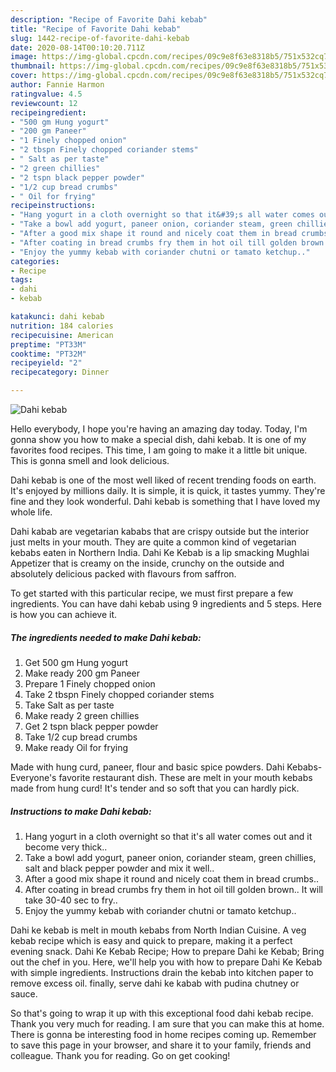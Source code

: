 ```yaml
---
description: "Recipe of Favorite Dahi kebab"
title: "Recipe of Favorite Dahi kebab"
slug: 1442-recipe-of-favorite-dahi-kebab
date: 2020-08-14T00:10:20.711Z
image: https://img-global.cpcdn.com/recipes/09c9e8f63e8318b5/751x532cq70/dahi-kebab-recipe-main-photo.jpg
thumbnail: https://img-global.cpcdn.com/recipes/09c9e8f63e8318b5/751x532cq70/dahi-kebab-recipe-main-photo.jpg
cover: https://img-global.cpcdn.com/recipes/09c9e8f63e8318b5/751x532cq70/dahi-kebab-recipe-main-photo.jpg
author: Fannie Harmon
ratingvalue: 4.5
reviewcount: 12
recipeingredient:
- "500 gm Hung yogurt"
- "200 gm Paneer"
- "1 Finely chopped onion"
- "2 tbspn Finely chopped coriander stems"
- " Salt as per taste"
- "2 green chillies"
- "2 tspn black pepper powder"
- "1/2 cup bread crumbs"
- " Oil for frying"
recipeinstructions:
- "Hang yogurt in a cloth overnight so that it&#39;s all water comes out and it become very thick.."
- "Take a bowl add yogurt, paneer onion, coriander steam, green chillies, salt and black pepper powder and mix it well.."
- "After a good mix shape it round and nicely coat them in bread crumbs.."
- "After coating in bread crumbs fry them in hot oil till golden brown.. It will take 30-40 sec to fry.."
- "Enjoy the yummy kebab with coriander chutni or tamato ketchup.."
categories:
- Recipe
tags:
- dahi
- kebab

katakunci: dahi kebab 
nutrition: 184 calories
recipecuisine: American
preptime: "PT33M"
cooktime: "PT32M"
recipeyield: "2"
recipecategory: Dinner

---
```



![Dahi kebab](https://img-global.cpcdn.com/recipes/09c9e8f63e8318b5/751x532cq70/dahi-kebab-recipe-main-photo.jpg)

Hello everybody, I hope you're having an amazing day today. Today, I'm gonna show you how to make a special dish, dahi kebab. It is one of my favorites food recipes. This time, I am going to make it a little bit unique. This is gonna smell and look delicious.

Dahi kebab is one of the most well liked of recent trending foods on earth. It's enjoyed by millions daily. It is simple, it is quick, it tastes yummy. They're fine and they look wonderful. Dahi kebab is something that I have loved my whole life.

Dahi kabab are vegetarian kababs that are crispy outside but the interior just melts in your mouth. They are quite a common kind of vegetarian kebabs eaten in Northern India. Dahi Ke Kebab is a lip smacking Mughlai Appetizer that is creamy on the inside, crunchy on the outside and absolutely delicious packed with flavours from saffron.


To get started with this particular recipe, we must first prepare a few ingredients. You can have dahi kebab using 9 ingredients and 5 steps. Here is how you can achieve it.

<!--inarticleads1-->

##### The ingredients needed to make Dahi kebab:

1. Get 500 gm Hung yogurt
1. Make ready 200 gm Paneer
1. Prepare 1 Finely chopped onion
1. Take 2 tbspn Finely chopped coriander stems
1. Take  Salt as per taste
1. Make ready 2 green chillies
1. Get 2 tspn black pepper powder
1. Take 1/2 cup bread crumbs
1. Make ready  Oil for frying


Made with hung curd, paneer, flour and basic spice powders. Dahi Kebabs- Everyone&#39;s favorite restaurant dish. These are melt in your mouth kebabs made from hung curd! It&#39;s tender and so soft that you can hardly pick. 

<!--inarticleads2-->

##### Instructions to make Dahi kebab:

1. Hang yogurt in a cloth overnight so that it&#39;s all water comes out and it become very thick..
1. Take a bowl add yogurt, paneer onion, coriander steam, green chillies, salt and black pepper powder and mix it well..
1. After a good mix shape it round and nicely coat them in bread crumbs..
1. After coating in bread crumbs fry them in hot oil till golden brown.. It will take 30-40 sec to fry..
1. Enjoy the yummy kebab with coriander chutni or tamato ketchup..


Dahi ke kebab is melt in mouth kebabs from North Indian Cuisine. A veg kebab recipe which is easy and quick to prepare, making it a perfect evening snack. Dahi Ke Kebab Recipe; How to prepare Dahi ke Kebab; Bring out the chef in you. Here, we&#39;ll help you with how to prepare Dahi Ke Kebab with simple ingredients. Instructions drain the kebab into kitchen paper to remove excess oil. finally, serve dahi ke kabab with pudina chutney or sauce. 

So that's going to wrap it up with this exceptional food dahi kebab recipe. Thank you very much for reading. I am sure that you can make this at home. There is gonna be interesting food in home recipes coming up. Remember to save this page in your browser, and share it to your family, friends and colleague. Thank you for reading. Go on get cooking!
